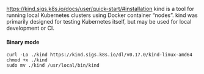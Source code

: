  https://kind.sigs.k8s.io/docs/user/quick-start/#installation
 kind is a tool for running local Kubernetes clusters using Docker container “nodes”.
 kind was primarily designed for testing Kubernetes itself, but may be used for local development or CI.


#### Binary mode
```
curl -Lo ./kind https://kind.sigs.k8s.io/dl/v0.17.0/kind-linux-amd64
chmod +x ./kind
sudo mv ./kind /usr/local/bin/kind
```
